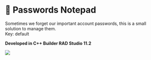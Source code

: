 # :police_officer: Passwords Notepad

Sometimes we forget our important account passwords, this is a small solution to manage them.</br>
Key: default</br>

<strong>Developed in C++ Builder RAD Studio 11.2</strong></br>

<img src="https://github.com/DoctorBIOS1990/passwords-notepad/blob/main/Screenshoot/ScreenShot.png">
